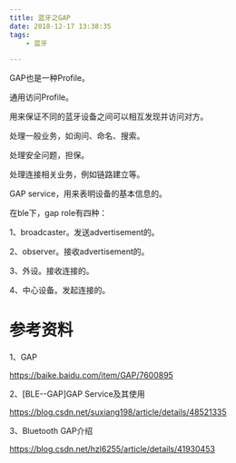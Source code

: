 ```yaml
---
title: 蓝牙之GAP
date: 2018-12-17 13:38:35
tags:
	- 蓝牙

---
```




GAP也是一种Profile。

通用访问Profile。

用来保证不同的蓝牙设备之间可以相互发现并访问对方。

处理一般业务，如询问、命名、搜索。

处理安全问题，担保。

处理连接相关业务，例如链路建立等。



GAP service，用来表明设备的基本信息的。



在ble下，gap role有四种：

1、broadcaster。发送advertisement的。

2、observer。接收advertisement的。

3、外设。接收连接的。

4、中心设备。发起连接的。





# 参考资料

1、GAP

https://baike.baidu.com/item/GAP/7600895

2、[BLE--GAP]GAP Service及其使用

https://blog.csdn.net/suxiang198/article/details/48521335

3、Bluetooth GAP介绍

https://blog.csdn.net/hzl6255/article/details/41930453